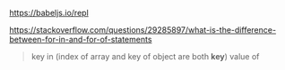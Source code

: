 https://babeljs.io/repl

https://stackoverflow.com/questions/29285897/what-is-the-difference-between-for-in-and-for-of-statements

> key in (index of array and key of object are both **key**)
> value of
